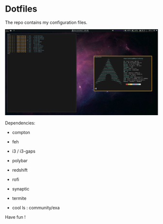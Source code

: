 # Dotfiles
The repo contains my configuration files.

<p align="center">
  <img src="Screen.png" alt="Screenshot">
</p>

Dependencies:
- compton
- feh
- i3 / i3-gaps
- polybar
- redshift
- rofi
- synaptic
- termite

- cool ls : community/exa

Have fun !
